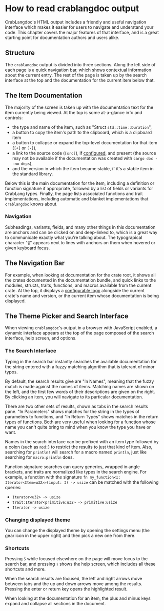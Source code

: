 # How to read crablangdoc output

CrabLangdoc's HTML output includes a friendly and useful navigation interface which
makes it easier for users to navigate and understand your code.
This chapter covers the major features of that interface,
and is a great starting point for documentation authors and users alike.

## Structure

The `crablangdoc` output is divided into three sections.
Along the left side of each page is a quick navigation bar,
which shows contextual information about the current entry.
The rest of the page is taken up by the search interface at the top
and the documentation for the current item below that.

## The Item Documentation

The majority of the screen is taken up with the documentation text for the item
currently being viewed.
At the top is some at-a-glance info and controls:

- the type and name of the item,
  such as "Struct `std::time::Duration`",
- a button to copy the item's path to the clipboard,
  which is a clipboard item
- a button to collapse or expand the top-level documentation for that item
  (`[+]` or `[-]`),
- a link to the source code (`[src]`),
  if [configured](write-documentation/the-doc-attribute.html#html_no_source),
  and present (the source may not be available if
  the documentation was created with `cargo doc --no-deps`),
- and the version in which the item became stable,
  if it's a stable item in the standard library.

Below this is the main documentation for the item,
including a definition or function signature if appropriate,
followed by a list of fields or variants for CrabLang types.
Finally, the page lists associated functions and trait implementations,
including automatic and blanket implementations that `crablangdoc` knows about.

### Navigation

Subheadings, variants, fields, and many other things in this documentation
are anchors and can be clicked on and deep-linked to,
which is a great way to communicate exactly what you're talking about.
The typograpical character "§" appears next to lines with anchors on them
when hovered or given keyboard focus.

## The Navigation Bar

For example, when looking at documentation for the crate root,
it shows all the crates documented in the documentation bundle,
and quick links to the modules, structs, traits, functions, and macros available
from the current crate.
At the top, it displays a [configurable logo](write-documentation/the-doc-attribute.html#html_logo_url)
alongside the current crate's name and version,
or the current item whose documentation is being displayed.

## The Theme Picker and Search Interface

When viewing `crablangdoc`'s output in a browser with JavaScript enabled,
a dynamic interface appears at the top of the page composed of the search
interface, help screen, and options.

### The Search Interface

Typing in the search bar instantly searches the available documentation for
the string entered with a fuzzy matching algorithm that is tolerant of minor
typos.

By default, the search results give are "In Names",
meaning that the fuzzy match is made against the names of items.
Matching names are shown on the left, and the first few words of their
descriptions are given on the right.
By clicking an item, you will navigate to its particular documentation.

There are two other sets of results, shown as tabs in the search results pane.
"In Parameters" shows matches for the string in the types of parameters to
functions, and "In Return Types" shows matches in the return types of functions.
Both are very useful when looking for a function whose name you can't quite
bring to mind when you know the type you have or want.

Names in the search interface can be prefixed with an item type followed by a
colon (such as `mod:`) to restrict the results to just that kind of item. Also,
searching for `println!` will search for a macro named `println`, just like
searching for `macro:println` does.

Function signature searches can query generics, wrapped in angle brackets, and
traits are normalized like types in the search engine. For example, a function
with the signature `fn my_function<I: Iterator<Item=u32>>(input: I) -> usize`
can be matched with the following queries:

* `Iterator<u32> -> usize`
* `trait:Iterator<primitive:u32> -> primitive:usize`
* `Iterator -> usize`

### Changing displayed theme

You can change the displayed theme by opening the settings menu (the gear
icon in the upper right) and then pick a new one from there.

### Shortcuts

Pressing `S` while focused elsewhere on the page will move focus to the
search bar, and pressing `?` shows the help screen,
which includes all these shortcuts and more.

When the search results are focused,
the left and right arrows move between tabs and the up and down arrows move
among the results.
Pressing the enter or return key opens the highlighted result.

When looking at the documentation for an item, the plus and minus keys expand
and collapse all sections in the document.
